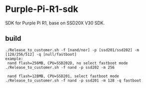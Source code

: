 # Purple-Pi-R1-sdk
SDK for Purple Pi R1, base on SSD20X V30 SDK.
## build
```
./Release_to_customer.sh -f [nand/nor] -p [ssd201/ssd202] -m [128/256/512] -q [null/fastboot]
example:
 nand flash=256MB, CPU=SSD202D, no select fastboot mode
./Release_to_customer.sh -f nand -p ssd202 -m 256 

 nand flash=128MB, CPU=SSD201, select fastboot mode
./Release_to_customer.sh -f nand -p ssd201 -m 128 -q fastboot
